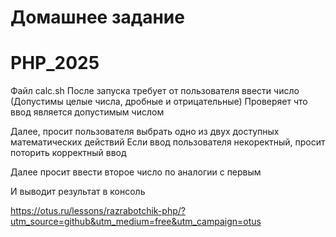 # Домашнее задание 
# PHP_2025

Файл calc.sh
После запуска требует от пользователя ввести число (Допустимы целые числа, дробные и отрицательные)
Проверяет что ввод является допустимым числом

Далее, просит пользователя выбрать одно из двух доступных математических действий
Если ввод пользователя некоректный, просит поторить корректный ввод

Далее просит ввести второе число по аналогии с первым

И выводит результат в консоль

https://otus.ru/lessons/razrabotchik-php/?utm_source=github&utm_medium=free&utm_campaign=otus
